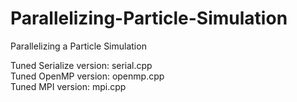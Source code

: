 # Parallelizing-Particle-Simulation
Parallelizing a Particle Simulation  

Tuned Serialize version: serial.cpp  
Tuned OpenMP version: openmp.cpp  
Tuned MPI version: mpi.cpp
